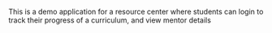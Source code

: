 This is a demo application for a resource center where students can login to track their progress of a curriculum, and view mentor details
